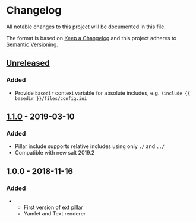 # Changelog
All notable changes to this project will be documented in this file.

The format is based on [Keep a Changelog](http://keepachangelog.com/en/1.0.0/)
and this project adheres to [Semantic Versioning](http://semver.org/spec/v2.0.0.html).

## [Unreleased]
### Added
- Provide `basedir` context variable for absolute includes, e.g. `!include {{ basedir }}/files/config.ini`

## [1.1.0] - 2019-03-10
### Added
- Pillar include supports relative includes using only `./` and `../`
- Compatible with new salt 2019.2

## 1.0.0 - 2018-11-16
### Added
- - First version of ext pillar
  - Yamlet and Text renderer

[unreleased]: https://github.com/:jgraichen/salt-tower/compare/v1.1.0...HEAD
[1.1.0]: https://github.com/jgraichen/salt-tower/compare/v1.0.0...v1.1.0

